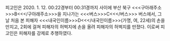 피고인은 2020. 1. 12. 00:22경부터 00:31경까지 사이에 부산 북구 <<<구아래주소>>>B<<</구아래주소>>>을 지나가는 <<<버스>>>C<<</버스>>> 버스에서, 그 날 처음 본 피해자 <<<내국인이름>>>D<<</내국인이름>>>(가명, 여, 22세)의 손을 만지고, 2회에 걸쳐 피해자의 허벅지에 손을 올려 피해자의 허벅지를 만졌다.
이로써 피고인은 피해자를 강제로 추행하였다.